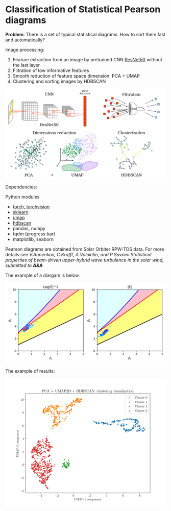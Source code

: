 # Classification of Statistical Pearson diagrams

**Problem**: There is a set of typical statistical diagrams. How to sort them fast and automatically?

Image processing:
1. Feature extraction from an image by pretrained CNN [ResNet50](https://openaccess.thecvf.com/content_cvpr_2016/html/He_Deep_Residual_Learning_CVPR_2016_paper.html) without the last layer
2. Filtration of low informative features
3. Smooth reduction of feature space dimension: PCA + UMAP
4. Clustering and sorting images by HDBSCAN

![processing](figures/processing.png?raw=true)

Dependencies: 

Python modules
- [torch, torchvision](https://pytorch.org/get-started/locally/)
- [sklearn](https://scikit-learn.org/stable/install.html#installation-instructions)
- [umap](https://umap-learn.readthedocs.io/en/latest/)
- [hdbscan](https://pypi.org/project/hdbscan/)
- pandas, numpy
- tqdm (progress bar)
- matplotlib, seaborn

Pearson diagrams are obtained from Solar Orbiter RPW-TDS data. 
For more details see
*V.Annenkov, C.Krafft, A.Volokitin, and P.Savoini Statistical properties of beam-driven upper-hybrid wave turbulence in the solar wind, submitted to **A&A***

The example of a diargam is below.

![diagram](figures/solo_L2_rpw-tds-surv-rswf-e_20200619_V05.png?raw=true)


The example of results:

![results](figures/clusterization.png?raw=true)